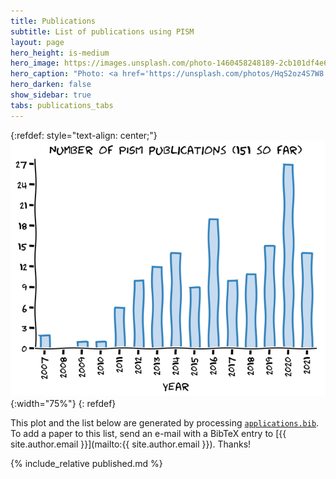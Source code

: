 ```yaml
---
title: Publications
subtitle: List of publications using PISM
layout: page
hero_height: is-medium
hero_image: https://images.unsplash.com/photo-1460458248189-2cb101df4e67?ixlib=rb-1.2.1&ixid=MnwxMjA3fDB8MHxwaG90by1wYWdlfHx8fGVufDB8fHx8&auto=format&fit=crop&w=2000&h=800&crop=bottom
hero_caption: "Photo: <a href='https://unsplash.com/photos/HqS2oz4S7W8'>NRKbeta / Unsplash</a>"
hero_darken: false
show_sidebar: true
tabs: publications_tabs
---
```


{:refdef: style="text-align: center;"}
![Number of published PISM applications per year](/img/pism_publications.png){:width="75%"}
{: refdef}

This plot and the list below are generated by processing [`applications.bib`](https://github.com/pism/pism.github.io/blob/main/publications/applications.bib). To add a paper to this list, send an e-mail with a BibTeX entry to [{{ site.author.email }}](mailto:{{ site.author.email }}). Thanks!

{% include_relative published.md %}



